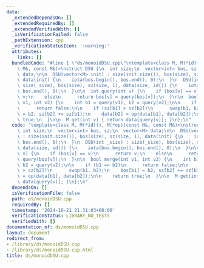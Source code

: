 ```yaml
---
data:
  _extendedDependsOn: []
  _extendedRequiredBy: []
  _extendedVerifiedWith: []
  _isVerificationFailed: false
  _pathExtension: cpp
  _verificationStatusIcon: ':warning:'
  attributes:
    links: []
  bundledCode: "#line 1 \"ds/monoidDSU.cpp\"\ntemplate<class M, M(*id)(), M(*op)(const\
    \ M&, const M&)>\nstruct DSU {\n  int size;\n  vector<int> bos, sz;\n  vector<M>\
    \ data;\n\n  DSU(vector<M> init) : size(init.size()), bos(size), sz(size, 1),\
    \ data(init) {\n    iota(bos.begin(), bos.end(), 0);\n  }\n  DSU(int _size) :\
    \ size(_size), bos(size), sz(size, 1), data(size, id()) {\n    iota(bos.begin(),\
    \ bos.end(), 0);\n  }\n\n  int query(int v) {\n    if (bos[v] == v)\n      return\
    \ v;\n    else\n      return bos[v] = query(bos[v]);\n  }\n\n  bool merge(int\
    \ v1, int v2) {\n    int b1 = query(v1), b2 = query(v2);\n\n    if (b1 == b2)\n\
    \      return false;\n\n    if (sz[b1] > sz[b2])\n      swap(b1, b2);\n    bos[b1]\
    \ = b2, sz[b2] += sz[b1];\n    data[b2] = op(data[b1], data[b2]);\n\n    return\
    \ true;\n  }\n\n  M get(int v) { return data[query(v)]; }\n};\n"
  code: "template<class M, M(*id)(), M(*op)(const M&, const M&)>\nstruct DSU {\n \
    \ int size;\n  vector<int> bos, sz;\n  vector<M> data;\n\n  DSU(vector<M> init)\
    \ : size(init.size()), bos(size), sz(size, 1), data(init) {\n    iota(bos.begin(),\
    \ bos.end(), 0);\n  }\n  DSU(int _size) : size(_size), bos(size), sz(size, 1),\
    \ data(size, id()) {\n    iota(bos.begin(), bos.end(), 0);\n  }\n\n  int query(int\
    \ v) {\n    if (bos[v] == v)\n      return v;\n    else\n      return bos[v] =\
    \ query(bos[v]);\n  }\n\n  bool merge(int v1, int v2) {\n    int b1 = query(v1),\
    \ b2 = query(v2);\n\n    if (b1 == b2)\n      return false;\n\n    if (sz[b1]\
    \ > sz[b2])\n      swap(b1, b2);\n    bos[b1] = b2, sz[b2] += sz[b1];\n    data[b2]\
    \ = op(data[b1], data[b2]);\n\n    return true;\n  }\n\n  M get(int v) { return\
    \ data[query(v)]; }\n};\n"
  dependsOn: []
  isVerificationFile: false
  path: ds/monoidDSU.cpp
  requiredBy: []
  timestamp: '2024-10-21 21:31:03+08:00'
  verificationStatus: LIBRARY_NO_TESTS
  verifiedWith: []
documentation_of: ds/monoidDSU.cpp
layout: document
redirect_from:
- /library/ds/monoidDSU.cpp
- /library/ds/monoidDSU.cpp.html
title: ds/monoidDSU.cpp
---
```

